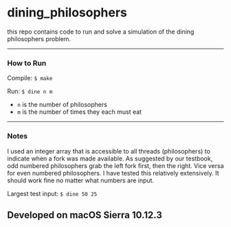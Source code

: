 # dining_philosophers
this repo contains code to run and solve a simulation of the dining philosophers problem.

---
### How to Run

  Compile: `$ make`

  Run: `$ dine n m`
  - `n` is the number of philosophers
  - `m` is the number of times they each must eat

---
### Notes

I used an integer array that is accessible to all threads (philosophers) to indicate when a fork was made available.  As suggested by our testbook, odd numbered philosophers grab the left fork first, then the right.  Vice versa for even numbered philosophers. I have tested this relatively extensively.  It should work fine no matter what numbers are input.

Largest test input: `$ dine 50 25`


Developed on macOS Sierra 10.12.3
---
